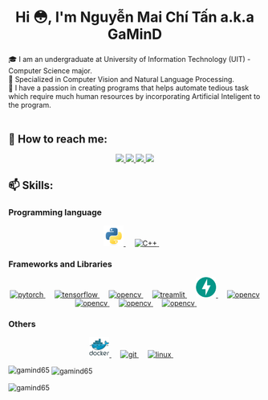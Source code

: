
<h1 align="center">Hi 😳, I'm Nguyễn Mai Chí Tấn a.k.a GaMinD</h1>
<h3 align="center"></h3>
🎓 I am an undergraduate at University of Information Technology (UIT) - Computer Science major. <br />
🤖 Specialized in Computer Vision and Natural Language Processing. <br />
🦾 I have a passion in creating programs that helps automate tedious task which require much human resources by incorporating Artificial Inteligent to the program. <br />


<br>



## 🔎 How to reach me:


<p align="center">
  <a href="https://www.linkedin.com/in/nmctan6503/" target="_blank">
    <img src="https://img.icons8.com/fluent/48/000000/linkedin.png"/>
  </a>
  <a href="https://www.facebook.com/tan.maichi.14/" alt="Facebook">
    <img src="https://img.icons8.com/fluent/48/000000/facebook-new.png" target="_blank" />
  </a> 
 
  <a href="https://github.com/gamind65/" alt="Github">
    <img src="https://img.icons8.com/fluent/48/000000/github.png"/>
  </a> 
  <a href="mailto:nmctan3056@gmail.com" alt="Email">
    <img src="https://img.icons8.com/fluent/48/000000/mailing.png"/>
  </a>
 
</p>

## 📫 Skills:

### Programming language
<p align="center">
<a href="https://www.python.org" target="_blank" rel="noreferrer"> <img src="https://raw.githubusercontent.com/devicons/devicon/master/icons/python/python-original.svg" alt="python" width="40" height="40"/> </a>  &emsp; 
  <a href="https://cplusplus.com" target="_blank" rel="noreferrer"> <img src="https://upload.wikimedia.org/wikipedia/commons/1/18/ISO_C%2B%2B_Logo.svg" alt="C++" width="40" height="40"/> </a> &emsp; 
</p>

### Frameworks and Libraries


<p align="center">
  <a href="https://pytorch.org/" target="_blank" rel="noreferrer"> <img src="https://www.vectorlogo.zone/logos/pytorch/pytorch-icon.svg" alt="pytorch" width="40" height="40"/> </a> &emsp; 
  <a href="https://www.tensorflow.org" target="_blank" rel="noreferrer"> <img src="https://www.vectorlogo.zone/logos/tensorflow/tensorflow-icon.svg" alt="tensorflow" width="40" height="40"/> </a> &emsp; 
  <a href="https://opencv.org/" target="_blank" rel="noreferrer"> <img src="https://www.vectorlogo.zone/logos/opencv/opencv-icon.svg" alt="opencv" width="40" height="40"/> </a> &emsp; 
  <a href="https://streamlit.io/" target="_blank" rel="noreferrer"> <img src="https://raw.githubusercontent.com/gilbarbara/logos/master/logos/streamlit.svg" alt="treamlit" width="40" height="40"/> </a> &emsp;
  <a href="https://fastapi.tiangolo.com/" target="_blank" rel="noreferrer"> <img src="https://raw.githubusercontent.com/devicons/devicon/master/icons/fastapi/fastapi-original.svg" alt="fastapi" width="40" height="40"/> </a> &emsp; 
  <a href="https://scikit-learn.org/" target="_blank" rel="noreferrer"> <img src="https://icon.icepanel.io/Technology/svg/scikit-learn.svg" alt="opencv" width="40" height="40"/> </a> &emsp; 
  <a href="https://pandas.pydata.org" target="_blank" rel="noreferrer"> <img src="https://icon.icepanel.io/Technology/png-shadow-512/Pandas.png" alt="opencv" width="40" height="40"/> </a> &emsp; 
  <a href="https://pola.rs" target="_blank" rel="noreferrer"> <img src="https://avatars.githubusercontent.com/u/83768144?s=200&v=4" alt="opencv" width="40" height="40"/> </a> &emsp; 
  <a href="https://huggingface.co" target="_blank" rel="noreferrer"> <img src="https://cdn-lfs.hf.co/repos/96/a2/96a2c8468c1546e660ac2609e49404b8588fcf5a748761fa72c154b2836b4c83/942cad1ccda905ac5a659dfd2d78b344fccfb84a8a3ac3721e08f488205638a0?response-content-disposition=inline%3B+filename*%3DUTF-8%27%27hf-logo.svg%3B+filename%3D%22hf-logo.svg%22%3B&response-content-type=image%2Fsvg%2Bxml&Expires=1742643218&Policy=eyJTdGF0ZW1lbnQiOlt7IkNvbmRpdGlvbiI6eyJEYXRlTGVzc1RoYW4iOnsiQVdTOkVwb2NoVGltZSI6MTc0MjY0MzIxOH19LCJSZXNvdXJjZSI6Imh0dHBzOi8vY2RuLWxmcy5oZi5jby9yZXBvcy85Ni9hMi85NmEyYzg0NjhjMTU0NmU2NjBhYzI2MDllNDk0MDRiODU4OGZjZjVhNzQ4NzYxZmE3MmMxNTRiMjgzNmI0YzgzLzk0MmNhZDFjY2RhOTA1YWM1YTY1OWRmZDJkNzhiMzQ0ZmNjZmI4NGE4YTNhYzM3MjFlMDhmNDg4MjA1NjM4YTA~cmVzcG9uc2UtY29udGVudC1kaXNwb3NpdGlvbj0qJnJlc3BvbnNlLWNvbnRlbnQtdHlwZT0qIn1dfQ__&Signature=Hx28cV9J4~pIaIfRifo~G8QP33Bv57yDTvspmommiGcJYauITmCUNfah-8GUyQAKz~LL6168O4faKUTg6ZKvpq~fg3EkhnHIIDaucg~9S-lrhdD-WDkzqEr5UzeXaQaTK5T~PEVCcTgoycg6~c7DwH9kpnQ-KH56RcV9VLXXzQJIDA9SyMvifPEyaz-Og~Ve0hEMxBql12UlQ5uBhGN24VHewATf7Zrnt-WTEK~1pLxVQaLcRr7hp88N7Mom4TotAZJzRXWXFmcnvIZxlChtxnJzXFYjpYbSh0IFOjewb8zRnhApVSkXLdsT67ItcgI2wM1IyN4FBEwb-SmgNAp1gw__&Key-Pair-Id=K3RPWS32NSSJCE" alt="opencv" width="40" height="40"/> </a> &emsp; 
</p>



### Others
<p align="center">
  <a href="https://www.docker.com/" target="_blank" rel="noreferrer"> <img src="https://raw.githubusercontent.com/devicons/devicon/master/icons/docker/docker-original-wordmark.svg" alt="docker" width="40" height="40"/> </a> &emsp; 
  <a href="https://git-scm.com/" target="_blank" rel="noreferrer"> <img src="https://www.vectorlogo.zone/logos/git-scm/git-scm-icon.svg" alt="git" width="40" height="40"/> </a> &emsp; 
  <a href="https://ubuntu.com/" target="_blank" rel="noreferrer"> <img src="https://www.vectorlogo.zone/logos/ubuntu/ubuntu-icon.svg" alt="linux" width="40" height="40"/> </a> &emsp;  
  </p>




<p><img align="left" src="https://github-readme-stats.vercel.app/api/top-langs?username=gamind65&show_icons=true&locale=en&layout=compact" alt="gamind65" /></p>

<p>&nbsp;<img align="center" src="https://github-readme-stats.vercel.app/api?username=gamind65&show_icons=true&locale=en" alt="gamind65" /></p>

<p><img align="center" src="https://github-readme-streak-stats.herokuapp.com/?user=gamind65&" alt="gamind65" /></p>
